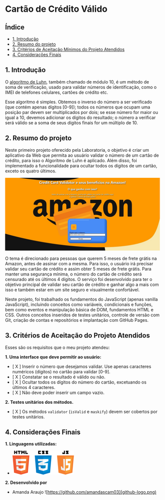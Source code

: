 # Cartão de Crédito Válido

## Índice

* [1. Introdução](#1-Introdução)
* [2. Resumo do projeto](#2-resumo-do-projeto)
* [3. Critérios de Aceitação Mínimos do Projeto Atendidos](#3-critérios-de-aceitação-mínimos-do-projeto-atendidos)
* [4. Considerações Finais](#4-considerações-finais)

## 1. Introdução

O [algoritmo de Luhn](https://en.wikipedia.org/wiki/Luhn_algorithm), também
chamado de módulo 10, é um método de soma de verificação, usado para validar
números de identificação, como o IMEI de telefones celulares, cartões de crédito
etc.

Esse algoritmo é simples. Obtemos o inverso do número a ser verificado (que
contém apenas dígitos [0-9]); todos os números que ocupam uma posição par devem
ser multiplicados por dois; se esse número for maior ou igual a 10, devemos
adicionar os dígitos do resultado; o número a verificar será válido se a soma de
seus dígitos finais for um múltiplo de 10.

## 2. Resumo do projeto

Neste primeiro projeto oferecido pela Laboratoria, o objetivo é criar um aplicativo da Web que permita ao usuário
validar o número de um cartão de crédito, para isso o Algoritmo de Luhn é aplicado. Além disso, foi implementado a funcionalidade para ocultar todos os dígitos de um cartão, exceto
os quatro últimos.

![interface](my-thumb.jpg)

O tema é direcionado para pessoas que querem 5 meses de frete grátis na Amazon, antes de assinar com a mesma. Para isso, o usuário irá precisar validar seu cartão de crédito e assim obter 5 meses de frete grátis. Para manter uma segurança mínima, o número do cartão de crédito será censurado até os últimos 4 dígitos. O serviço foi desenvolvido para ter o objetivo principal de validar seu cartão de crédito e ganhar algo a mais com isso e também estar em um site seguro e visualmente confortável.

Neste projeto, foi trabalhado os fundamentos do JavaScript (apenas vanilla JavaScript), incluindo conceitos como variáveis, condicionais e funções,
bem como eventos e manipulação básica de DOM, fundamentos HTML e CSS. Outros conceitos inseridos de testes unitários, controle de versão com Git, criação de contas e repositórios e implantação com GitHub Pages.

## 3. Critérios de Aceitação do Projeto Atendidos

Esses são os requisitos que o meu projeto atendeu:

**1. Uma interface que deve permitir ao usuário:**

* [ X ] Inserir o número que desejamos validar. Use apenas caracteres
  numéricos (dígitos) no cartão para validar [0-9].
* [ X ] Constatar se o resultado é válido ou não.
* [ X ] Ocultar todos os dígitos do número do cartão, excetuando os últimos 4
  caracteres.
* [ X ] Não deve poder inserir um campo vazio.

**2. Testes unitários dos métodos.**

* [ X ] Os métodos `validator` (`isValid` e `maskify`) devem ser cobertos por testes unitários.

## 4. Considerações Finais

**1. Linguagens utilizadas:**

* ![linguagens](html-css-js.png)

**2. Desenvolvido por**

* Amanda Araujo
![https://github.com/amandascam03](github-logo.png)